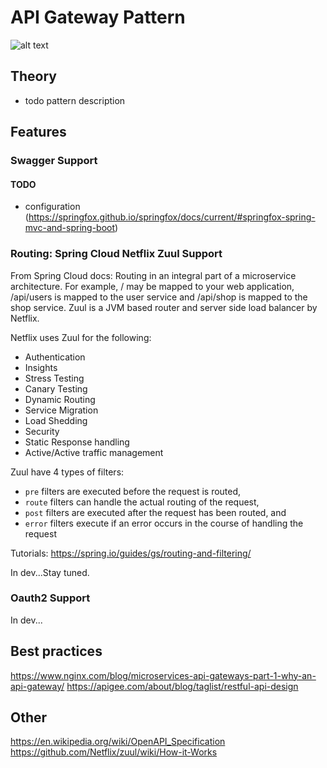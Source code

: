 # API Gateway Pattern
![alt text](https://cdn-1.wp.nginx.com/wp-content/uploads/2017/04/Palladino-conf2016-slide9_API-Gateway-Pattern-11-54.png)

## Theory
* todo pattern description

## Features
### Swagger Support
#### TODO
* configuration (https://springfox.github.io/springfox/docs/current/#springfox-spring-mvc-and-spring-boot)

### Routing: Spring Cloud Netflix Zuul Support

From Spring Cloud docs:
Routing in an integral part of a microservice architecture. For example, / may be mapped to your web application, /api/users is mapped to the user service and /api/shop is mapped to the shop service. Zuul is a JVM based router and server side load balancer by Netflix.

Netflix uses Zuul for the following:
* Authentication
* Insights
* Stress Testing
* Canary Testing
* Dynamic Routing
* Service Migration
* Load Shedding
* Security
* Static Response handling
* Active/Active traffic management

Zuul have 4 types of filters:
* ```pre``` filters are executed before the request is routed,
* ```route``` filters can handle the actual routing of the request,
* ```post``` filters are executed after the request has been routed, and
* ```error``` filters execute if an error occurs in the course of handling the request

Tutorials:
https://spring.io/guides/gs/routing-and-filtering/

In dev...Stay tuned.

### Oauth2 Support
In dev...

## Best practices
https://www.nginx.com/blog/microservices-api-gateways-part-1-why-an-api-gateway/
https://apigee.com/about/blog/taglist/restful-api-design

## Other
https://en.wikipedia.org/wiki/OpenAPI_Specification
https://github.com/Netflix/zuul/wiki/How-it-Works

